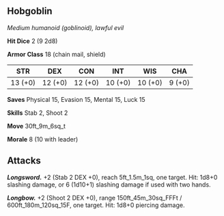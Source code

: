 ## Hobgoblin

*Medium humanoid (goblinoid), lawful evil*

**Hit Dice** 2 (9 2d8)

**Armor Class** 18 (chain mail, shield)

| STR     | DEX     | CON     | INT     | WIS     | CHA     |
|---------|---------|---------|---------|---------|---------|
| 13 (+0) | 12 (+0) | 12 (+0) | 10 (+0) | 10 (+0) |  9 (+0) |

**Saves** Physical 15, Evasion 15, Mental 15, Luck 15

**Skills** Stab 2, Shoot 2

**Move** 30ft_9m_6sq_t

**Morale** 8 (10 with leader)

## Attacks

***Longsword.*** +2 (Stab 2 DEX +0), reach 5ft_1.5m_1sq, one target. Hit: 1d8+0 slashing damage, or 6 (1d10+1) slashing damage if used with two hands.

***Longbow.*** +2 (Shoot 2 DEX +0), range 150ft_45m_30sq_FFFt / 600ft_180m_120sq_15F, one target. Hit: 1d8+0 piercing damage.

